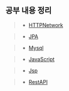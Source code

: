 ## 공부 내용 정리
> + [HTTPNetwork](https://github.com/hgs-study/HTTPNetwork/blob/main/HttpNetwork.md)

> + [JPA](https://github.com/hgs-study/DailyStudy/blob/main/JPA.md)

> + [Mysql](https://github.com/hgs-study/DailyStudy/blob/main/Mysql.md)

> + [JavaScript](https://github.com/hgs-study/DailyStudy/blob/main/JavaScript.md)

> + [Jsp](https://github.com/hgs-study/DailyStudy/blob/main/Jsp.md)

> + [RestAPI](https://github.com/hgs-study/DailyStudy/blob/main/RestAPI.md)
